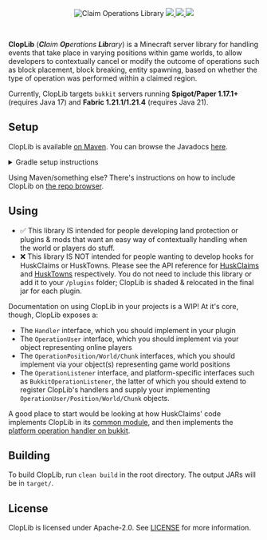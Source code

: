 <!--suppress ALL -->
<p align="center">
    <img src="images/banner.png" alt="Claim Operations Library" />
    <a href="https://github.com/WiIIiam278/ClopLib/actions/workflows/ci.yml">
        <img src="https://img.shields.io/github/actions/workflow/status/WiIIiam278/ClopLib/ci.yml?branch=master&logo=github"/>
    </a> 
    <a href="https://repo.william278.net/#/releases/net/william278/cloplib/">
        <img src="https://repo.william278.net/api/badge/latest/releases/net/william278/cloplib/cloplib-common?color=00fb9a&name=Maven&prefix=v"/>
    </a> 
    <a href="https://discord.gg/tVYhJfyDWG">
        <img src="https://img.shields.io/discord/818135932103557162.svg?label=&logo=discord&logoColor=fff&color=7389D8&labelColor=6A7EC2" />
    </a> 
</p>
<br/>

**ClopLib** (_**Cl**aim **Op**erations **Lib**rary_) is a Minecraft server library for handling events that take place in varying positions within game worlds, to allow developers to contextually cancel or modify the outcome of operations such as block placement, block breaking, entity spawning, based on whether the type of operation was performed within a claimed region.

Currently, ClopLib targets `bukkit` servers running **Spigot/Paper 1.17.1+** (requires Java 17) and **Fabric 1.21.1/1.21.4** (requires Java 21).

## Setup
ClopLib is available [on Maven](https://repo.william278.net/#/releases/net/william278/cloplib/). You can browse the Javadocs [here](https://repo.william278.net/javadoc/releases/net/william278/cloplib/latest).

<details>
<summary>Gradle setup instructions</summary> 

First, add the Maven repository to your `build.gradle` file:
```groovy
repositories {
    maven { url "https://repo.william278.net/releases" }
}
```

Then, add the dependency itself. Replace `VERSION` with the latest release version. (e.g., `1.1`) and `PLATFORM` with the platform you are targeting (e.g., `bukkit`, `fabric`). If you want to target pre-release "snapshot" versions (not recommended), you should use the `/snapshots` repository instead.

On Fabric, you'll need to specify the targeted Minecraft version in the format `VERSION+MC_VERSION` (e.g. `net.william278.cloplib:cloplib-fabric:1.1+1.21.4`)

```groovy
dependencies {
    implementation "net.william278.cloplib:cloplib-PLATFORM:VERSION"
}
```
</details>

Using Maven/something else? There's instructions on how to include ClopLib on [the repo browser](https://repo.william278.net/#/releases/net/william278/cloplib).

## Using
* ✅ This library IS intended for people developing land protection or plugins & mods that want an easy way of contextually handling when the world or players do stuff.
* ❌ This library IS NOT intended for people wanting to develop hooks for HuskClaims or HuskTowns. Please see the API reference for [HuskClaims](https://william278.net/docs/huskclaims/api) and [HuskTowns](https://william278.net/docs/husktowns/api) respectively. You do not need to include this library or add it to your `/plugins` folder; ClopLib is shaded & relocated in the final jar for each plugin.

Documentation on using ClopLib in your projects is a WIP! At it's core, though, ClopLib exposes a:
* The `Handler` interface, which you should implement in your plugin  
* The `OperationUser` interface, which you should implement via your object representing online players
* The `OperationPosition/World/Chunk` interfaces, which you should implement via your object(s) representing game world positions 
* The `OperationListener` interface, and platform-specific interfaces such as `BukkitOperationListener`, the latter of which you should extend to register ClopLib's handlers and supply your implementing `OperationUser/Position/World/Chunk` objects. 

A good place to start would be looking at how HuskClaims' code implements ClopLib in its [common module](https://github.com/WiIIiam278/HuskClaims/blob/master/common/src/main/java/net/william278/huskclaims/claim/ClaimHandler.java), and then implements the [platform operation handler on bukkit](https://github.com/WiIIiam278/HuskClaims/blob/master/bukkit/src/main/java/net/william278/huskclaims/listener/BukkitListener.java).

## Building
To build ClopLib, run `clean build` in the root directory. The output JARs will be in `target/`.

## License
ClopLib is licensed under Apache-2.0. See [LICENSE](https://github.com/WiIIiam278/ClopLib/raw/master/LICENSE) for more information.
